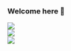 ### Welcome here 👋

<!--
**djkormo/djkormo** is a ✨ _special_ ✨ repository because its `README.md` (this file) appears on your GitHub profile.

Here are some ideas to get you started:

- 🔭 I’m currently working on ...
- 🌱 I’m currently learning ...
- 👯 I’m looking to collaborate on ...
- 🤔 I’m looking for help with ...
- 💬 Ask me about ...
- 📫 How to reach me: ...
- 😄 Pronouns: ...
- ⚡ Fun fact: ...
-->

<img align="center" src="https://github-readme-streak-stats.herokuapp.com/?user=djkormo&theme=dark" />  
<br>
<img align="left" src="https://github-readme-stats.vercel.app/api?username=djkormo&show_icons=true&count_private=true&theme=gruvbox" />
<br>
<img align="left" src="https://github-readme-stats.vercel.app/api/top-langs/?username=djkormo&count_private=true&theme=gruvbox" />
<br>




